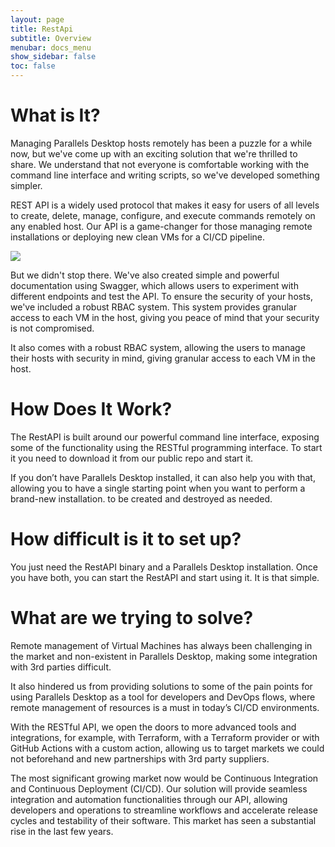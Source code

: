 ```yaml
---
layout: page
title: RestApi
subtitle: Overview
menubar: docs_menu
show_sidebar: false
toc: false
---
```


# What is It?

Managing Parallels Desktop hosts remotely has been a puzzle for a while now, but we've come up with an exciting solution that we're thrilled to share. We understand that not everyone is comfortable working with the command line interface and writing scripts, so we've developed something simpler. 

REST API is a widely used protocol that makes it easy for users of all levels to create, delete, manage, configure, and execute commands remotely on any enabled host. Our API is a game-changer for those managing remote installations or deploying new clean VMs for a CI/CD pipeline. 

<div class="flex-center"><img src="../../../assets/img/restapi_swagger.png"></div>

But we didn't stop there. We've also created simple and powerful documentation using Swagger, which allows users to experiment with different endpoints and test the API. To ensure the security of your hosts, we've included a robust RBAC system. This system provides granular access to each VM in the host, giving you peace of mind that your security is not compromised.

It also comes with a robust RBAC system, allowing the users to manage their hosts with security in mind, giving granular access to each VM in the host.

# How Does It Work?

The RestAPI is built around our powerful command line interface, exposing some of the functionality using the RESTful programming interface. To start it you need to download it from our public repo and start it.

If you don’t have Parallels Desktop installed, it can also help you with that, allowing you to have a single starting point when you want to perform a brand-new installation.
to be created and destroyed as needed.

# How difficult is it to set up?

You just need the RestAPI binary and a Parallels Desktop installation. Once you have both, you can start the RestAPI and start using it. It is that simple.

# What are we trying to solve?

Remote management of Virtual Machines has always been challenging in the market and non-existent in Parallels Desktop, making some integration with 3rd parties difficult.

It also hindered us from providing solutions to some of the pain points for using Parallels Desktop as a tool for developers and DevOps flows, where remote management of resources is a must in today’s CI/CD environments.

With the RESTful API, we open the doors to more advanced tools and integrations, for example, with Terraform, with a Terraform provider or with GitHub Actions with a custom action, allowing us to target markets we could not beforehand and new partnerships with 3rd party suppliers.

The most significant growing market now would be Continuous Integration and Continuous Deployment (CI/CD). Our solution will provide seamless integration and automation functionalities through our API, allowing developers and operations to streamline workflows and accelerate release cycles and testability of their software. This market has seen a substantial rise in the last few years.